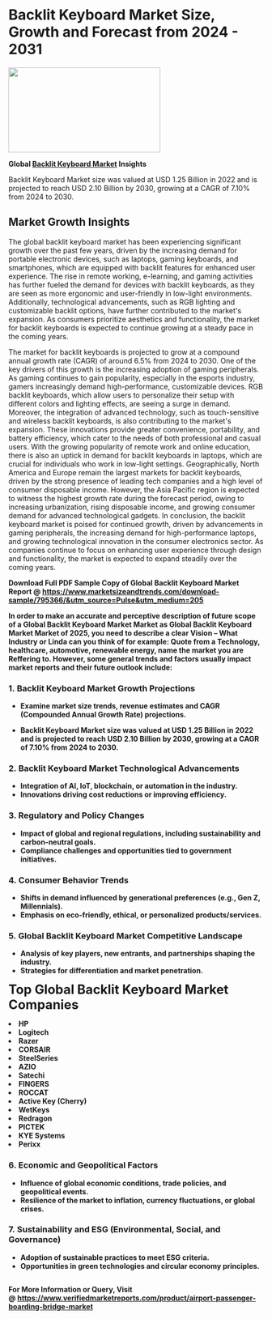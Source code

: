 <H1>Backlit Keyboard Market Size, Growth and Forecast from 2024 - 2031</H1><img class="aligncenter size-medium wp-image-584254" src="https://thirdeyenews.in/wp-content/uploads/2024/09/Global-Market-Research-300x168.jpeg" alt="" width="300" height="168" /><p><strong>Global&nbsp;<a href="https://www.marketsizeandtrends.com/download-sample/795366/&amp;utm_source=Pulse&amp;utm_medium=205">Backlit Keyboard Market</a> Insights</strong></p><p>Backlit Keyboard Market size was valued at USD 1.25 Billion in 2022 and is projected to reach USD 2.10 Billion by 2030, growing at a CAGR of 7.10% from 2024 to 2030.</p><p><h2>Market Growth Insights</h2> <p>The global backlit keyboard market has been experiencing significant growth over the past few years, driven by the increasing demand for portable electronic devices, such as laptops, gaming keyboards, and smartphones, which are equipped with backlit features for enhanced user experience. The rise in remote working, e-learning, and gaming activities has further fueled the demand for devices with backlit keyboards, as they are seen as more ergonomic and user-friendly in low-light environments. Additionally, technological advancements, such as RGB lighting and customizable backlit options, have further contributed to the market's expansion. As consumers prioritize aesthetics and functionality, the market for backlit keyboards is expected to continue growing at a steady pace in the coming years.</p> <p><strong></strong></p> <p>The market for backlit keyboards is projected to grow at a compound annual growth rate (CAGR) of around 6.5% from 2024 to 2030. One of the key drivers of this growth is the increasing adoption of gaming peripherals. As gaming continues to gain popularity, especially in the esports industry, gamers increasingly demand high-performance, customizable devices. RGB backlit keyboards, which allow users to personalize their setup with different colors and lighting effects, are seeing a surge in demand. Moreover, the integration of advanced technology, such as touch-sensitive and wireless backlit keyboards, is also contributing to the market's expansion. These innovations provide greater convenience, portability, and battery efficiency, which cater to the needs of both professional and casual users. With the growing popularity of remote work and online education, there is also an uptick in demand for backlit keyboards in laptops, which are crucial for individuals who work in low-light settings. Geographically, North America and Europe remain the largest markets for backlit keyboards, driven by the strong presence of leading tech companies and a high level of consumer disposable income. However, the Asia Pacific region is expected to witness the highest growth rate during the forecast period, owing to increasing urbanization, rising disposable income, and growing consumer demand for advanced technological gadgets. In conclusion, the backlit keyboard market is poised for continued growth, driven by advancements in gaming peripherals, the increasing demand for high-performance laptops, and growing technological innovation in the consumer electronics sector. As companies continue to focus on enhancing user experience through design and functionality, the market is expected to expand steadily over the coming years.</p> <p><strong></p><p><span class=""><strong>Download Full PDF Sample Copy of Global Backlit Keyboard Market Report</strong> @ <a href="https://www.marketsizeandtrends.com/download-sample/795366/&amp;utm_source=Pulse&amp;utm_medium=205" target="_blank">https://www.marketsizeandtrends.com/download-sample/795366/&amp;utm_source=Pulse&amp;utm_medium=205</a></span></p><p>In order to make an accurate and perceptive description of future scope of a Global&nbsp;Backlit Keyboard Market Market as Global&nbsp;Backlit Keyboard Market Market of 2025, you need to describe a clear Vision &ndash; What Industry or Linda can you think of for example: Quote from a Technology, healthcare, automotive, renewable energy, name the market you are Reffering to. However, some general trends and factors usually impact market reports and their future outlook include:</p><h3>1.&nbsp;<strong>Backlit Keyboard Market Growth Projections</strong></h3><ul><li>Examine market size trends, revenue estimates and CAGR (Compounded Annual Growth Rate) projections.</li><li><p>Backlit Keyboard Market size was valued at USD 1.25 Billion in 2022 and is projected to reach USD 2.10 Billion by 2030, growing at a CAGR of 7.10% from 2024 to 2030.</p></li></ul><h3>2.&nbsp;<strong>Backlit Keyboard Market Technological Advancements</strong></h3><ul><li>Integration of AI, IoT, blockchain, or automation in the industry.</li><li>Innovations driving cost reductions or improving efficiency.</li></ul><h3>3.&nbsp;<strong>Regulatory and Policy Changes</strong></h3><ul><li>Impact of global and regional regulations, including sustainability and carbon-neutral goals.</li><li>Compliance challenges and opportunities tied to government initiatives.</li></ul><h3>4.&nbsp;<strong>Consumer Behavior Trends</strong></h3><ul><li>Shifts in demand influenced by generational preferences (e.g., Gen Z, Millennials).</li><li>Emphasis on eco-friendly, ethical, or personalized products/services.</li></ul><h3>5.&nbsp;<strong>Global Backlit Keyboard Market Competitive Landscape</strong></h3><ul><li>Analysis of key players, new entrants, and partnerships shaping the industry.</li><li>Strategies for differentiation and market penetration.</li></ul><p data-pm-slice="1 1 []"><span style="color: inherit; font-family: inherit; font-size: 25px;">Top Global Backlit Keyboard Market Companies</span></p><div class="" data-test-id=""><p><li>HP</li><li> Logitech</li><li> Razer</li><li> CORSAIR</li><li> SteelSeries</li><li> AZIO</li><li> Satechi</li><li> FINGERS</li><li> ROCCAT</li><li> Active Key (Cherry)</li><li> WetKeys</li><li> Redragon</li><li> PICTEK</li><li> KYE Systems</li><li> Perixx</li></p></div><h3>6.&nbsp;<strong>Economic and Geopolitical Factors</strong></h3><ul><li>Influence of global economic conditions, trade policies, and geopolitical events.</li><li>Resilience of the market to inflation, currency fluctuations, or global crises.</li></ul><h3>7.&nbsp;<strong>Sustainability and ESG (Environmental, Social, and Governance)</strong></h3><ul><li>Adoption of sustainable practices to meet ESG criteria.</li><li>Opportunities in green technologies and circular economy principles.</li></ul><h2><strong style="font-size: 14px;">For More Information or Query, Visit @&nbsp;</strong><a style="background-color: #ffffff; font-size: 14px;" href="https://www.marketsizeandtrends.com/report/backlit-keyboard-market/" target="_blank">https://www.verifiedmarketreports.com/product/airport-passenger-boarding-bridge-market</a></h2>
